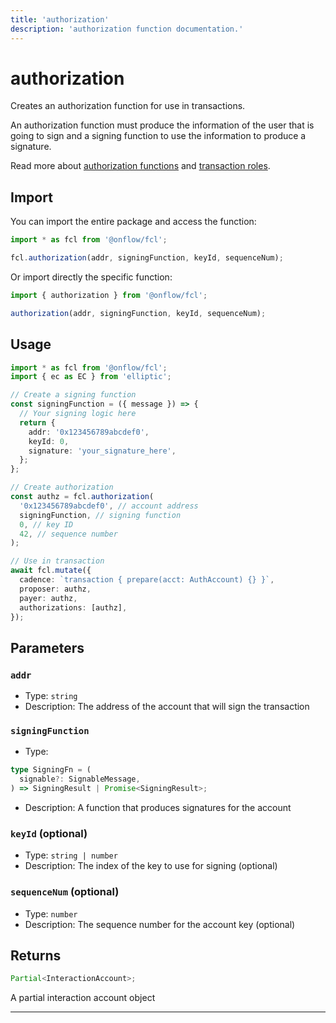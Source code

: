 ```yaml
---
title: 'authorization'
description: 'authorization function documentation.'
---
```


<!-- THIS DOCUMENT IS AUTO-GENERATED FROM [onflow/fcl/../sdk/src/build/cadence/build-authorizations.ts](https://github.com/onflow/fcl-js/tree/master/packages/fcl/../sdk/src/build/cadence/build-authorizations.ts). DO NOT EDIT MANUALLY -->

# authorization

Creates an authorization function for use in transactions.

An authorization function must produce the information of the user that is going to sign and a signing function to use the information to produce a signature.

Read more about [authorization functions](https://docs.onflow.org/fcl/reference/authorization-function/) and [transaction roles](https://docs.onflow.org/concepts/transaction-signing/).

## Import

You can import the entire package and access the function:

```typescript
import * as fcl from '@onflow/fcl';

fcl.authorization(addr, signingFunction, keyId, sequenceNum);
```

Or import directly the specific function:

```typescript
import { authorization } from '@onflow/fcl';

authorization(addr, signingFunction, keyId, sequenceNum);
```

## Usage

```typescript
import * as fcl from '@onflow/fcl';
import { ec as EC } from 'elliptic';

// Create a signing function
const signingFunction = ({ message }) => {
  // Your signing logic here
  return {
    addr: '0x123456789abcdef0',
    keyId: 0,
    signature: 'your_signature_here',
  };
};

// Create authorization
const authz = fcl.authorization(
  '0x123456789abcdef0', // account address
  signingFunction, // signing function
  0, // key ID
  42, // sequence number
);

// Use in transaction
await fcl.mutate({
  cadence: `transaction { prepare(acct: AuthAccount) {} }`,
  proposer: authz,
  payer: authz,
  authorizations: [authz],
});
```

## Parameters

### `addr`

- Type: `string`
- Description: The address of the account that will sign the transaction

### `signingFunction`

- Type:

```typescript
type SigningFn = (
  signable?: SignableMessage,
) => SigningResult | Promise<SigningResult>;
```

- Description: A function that produces signatures for the account

### `keyId` (optional)

- Type: `string | number`
- Description: The index of the key to use for signing (optional)

### `sequenceNum` (optional)

- Type: `number`
- Description: The sequence number for the account key (optional)

## Returns

```typescript
Partial<InteractionAccount>;
```

A partial interaction account object

---
